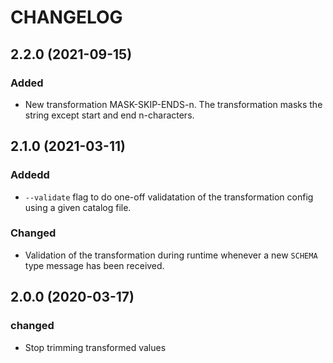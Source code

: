 # CHANGELOG

## 2.2.0 (2021-09-15)
### Added
- New transformation MASK-SKIP-ENDS-n. The transformation masks the string except start and end n-characters.

## 2.1.0 (2021-03-11)
### Addedd
- `--validate` flag to do one-off validatation of the transformation config using a given catalog file.

### Changed
- Validation of the transformation during runtime whenever a new `SCHEMA` type message has been received.


## 2.0.0 (2020-03-17)

### changed
- Stop trimming transformed values
